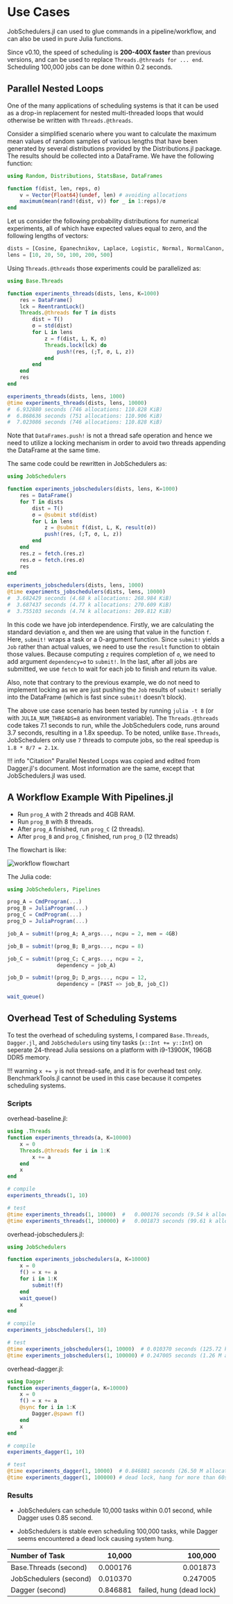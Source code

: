 # Use Cases

JobSchedulers.jl can used to glue commands in a pipeline/workflow, and can also be used in pure Julia functions. 

Since v0.10, the speed of scheduling is **200-400X faster** than previous versions, and can be used to replace `Threads.@threads for ... end`. Scheduling 100,000 jobs can be done within 0.2 seconds.

## Parallel Nested Loops

One of the many applications of scheduling systems is that it can be used as a drop-in replacement for nested multi-threaded loops that would otherwise be written with `Threads.@threads`.

Consider a simplified scenario where you want to calculate the maximum mean values of random samples of various lengths that have been generated by several distributions provided by the Distributions.jl package. The results should be collected into a DataFrame. We have the following function:

```julia
using Random, Distributions, StatsBase, DataFrames

function f(dist, len, reps, σ)
    v = Vector{Float64}(undef, len) # avoiding allocations
    maximum(mean(rand!(dist, v)) for _ in 1:reps)/σ
end
```

Let us consider the following probability distributions for numerical experiments, all of which have expected values equal to zero, and the following lengths of vectors:

```julia
dists = [Cosine, Epanechnikov, Laplace, Logistic, Normal, NormalCanon, PGeneralizedGaussian, SkewNormal, SkewedExponentialPower, SymTriangularDist]
lens = [10, 20, 50, 100, 200, 500]
```

Using `Threads.@threads` those experiments could be parallelized as:

```julia
using Base.Threads

function experiments_threads(dists, lens, K=1000)
    res = DataFrame()
    lck = ReentrantLock()
    Threads.@threads for T in dists
        dist = T()
        σ = std(dist)
        for L in lens
            z = f(dist, L, K, σ)
            Threads.lock(lck) do
                push!(res, (;T, σ, L, z))
            end
        end
    end
    res
end

experiments_threads(dists, lens, 1000)
@time experiments_threads(dists, lens, 10000)
#  6.932880 seconds (746 allocations: 110.828 KiB)
#  6.868636 seconds (751 allocations: 110.906 KiB)
#  7.023086 seconds (746 allocations: 110.828 KiB)
```

Note that `DataFrames.push!` is not a thread safe operation and hence we need to utilize a locking mechanism in order to avoid two threads appending the DataFrame at the same time.

The same code could be rewritten in JobSchedulers as:

```julia
using JobSchedulers

function experiments_jobschedulers(dists, lens, K=1000)
    res = DataFrame()
    for T in dists
        dist = T()
        σ = @submit std(dist)
        for L in lens
            z = @submit f(dist, L, K, result(σ))
            push!(res, (;T, σ, L, z))
        end
    end
    res.z = fetch.(res.z)
    res.σ = fetch.(res.σ)
    res
end

experiments_jobschedulers(dists, lens, 1000)
@time experiments_jobschedulers(dists, lens, 10000)
#  3.682429 seconds (4.68 k allocations: 268.984 KiB)
#  3.687437 seconds (4.77 k allocations: 270.609 KiB)
#  3.755103 seconds (4.74 k allocations: 269.812 KiB)
```

In this code we have job interdependence. Firstly, we are calculating the standard deviation `σ`, and then we are using that value in the function `f`. Here, `submit!` wraps a task or a 0-argument function. Since `submit!` yields a `Job` rather than actual values, we need to use the `result` function to obtain those values. Because computing `z` requires completion of `σ`, we need to add argument `dependency=σ` to `submit!`. In the last, after all jobs are submitted, we use `fetch` to wait for each job to finish and return its value. 

Also, note that contrary to the previous example, we do not need to implement locking as we are just pushing the `Job` results of `submit!` serially into the DataFrame (which is fast since `submit!` doesn't block).

The above use case scenario has been tested by running `julia -t 8` (or with `JULIA_NUM_THREADS=8` as environment variable). The `Threads.@threads` code takes 7.1 seconds to run, while the JobSchedulers code, runs around 3.7 seconds, resulting in a 1.8x speedup. To be noted, unlike `Base.Threads`, JobSchedulers only use `7` threads to compute jobs, so the real speedup is `1.8 * 8/7 = 2.1`x.

!!! info "Citation"
    Parallel Nested Loops was copied and edited from Dagger.jl's document. Most information are the same, except that JobSchedulers.jl was used. 

## A Workflow Example With Pipelines.jl

- Run `prog_A` with 2 threads and 4GB RAM.
- Run `prog_B` with 8 threads.
- After `prog_A` finished, run `prog_C` (2 threads).
- After `prog_B` and `prog_C` finished, run `prog_D` (12 threads)

The flowchart is like:

![workflow flowchart](assets/workflow_flowchart.png)

The Julia code:

```julia
using JobSchedulers, Pipelines

prog_A = CmdProgram(...)
prog_B = JuliaProgram(...)
prog_C = CmdProgram(...)
prog_D = JuliaProgram(...)

job_A = submit!(prog_A; A_args..., ncpu = 2, mem = 4GB)

job_B = submit!(prog_B; B_args..., ncpu = 8)

job_C = submit!(prog_C; C_args..., ncpu = 2,
                dependency = job_A)

job_D = submit!(prog_D; D_args..., ncpu = 12, 
                dependency = [PAST => job_B, job_C])

wait_queue()
```

## Overhead Test of Scheduling Systems

To test the overhead of scheduling systems, I compared `Base.Threads`, `Dagger.jl`, and `JobSchedulers` using tiny tasks (`x::Int += y::Int`) on seperate 24-thread Julia sessions on a platform with i9-13900K, 196GB DDR5 memory. 

!!! warning
    `x += y` is not thread-safe, and it is for overhead test only.
    BenchmarkTools.jl cannot be used in this case because it competes scheduling systems.

### Scripts

overhead-baseline.jl:

```julia
using .Threads
function experiments_threads(a, K=10000)
    x = 0
    Threads.@threads for i in 1:K
        x += a
    end
    x
end

# compile
experiments_threads(1, 10)

# test
@time experiments_threads(1, 10000)  #   0.000176 seconds (9.54 k allocations: 159.828 KiB)
@time experiments_threads(1, 100000) #   0.001873 seconds (99.61 k allocations: 1.530 MiB)
```

overhead-jobschedulers.jl:

```julia
using JobSchedulers

function experiments_jobschedulers(a, K=10000)
    x = 0
    f() = x += a
    for i in 1:K
        submit!(f)
    end
    wait_queue()
    x
end

# compile
experiments_jobschedulers(1, 10)

# test
@time experiments_jobschedulers(1, 10000)  # 0.010370 seconds (125.72 k allocations: 10.086 MiB)
@time experiments_jobschedulers(1, 100000) # 0.247005 seconds (1.26 M allocations: 100.839 MiB, 21.43% gc time)
```

overhead-dagger.jl:

```julia
using Dagger
function experiments_dagger(a, K=10000)
    x = 0
    f() = x += a
    @sync for i in 1:K
        Dagger.@spawn f()
    end
    x
end

# compile
experiments_dagger(1, 10)

# test
@time experiments_dagger(1, 10000)  # 0.846881 seconds (26.50 M allocations: 1.828 GiB, 29.06% gc time)
@time experiments_dagger(1, 100000) # dead lock, hang for more than 60s
```

### Results

- JobSchedulers can schedule 10,000 tasks within 0.01 second, while Dagger uses 0.85 second.

- JobSchedulers is stable even scheduling 100,000 tasks, while Dagger seems encountered a dead lock causing system hung.

| Number of Task | 10,000 | 100,000 |
| :---- | ----: | ----: |
| Base.Threads (second) | 0.000176 | 0.001873 |
| JobSchedulers (second) | 0.010370 | 0.247005 |
| Dagger (second) | 0.846881 | failed, hung (dead lock) |
